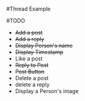 #Thread Example

#TODO
- ~~Add a post~~
- ~~Add a reply~~
- ~~Display Person's name~~
- ~~Display Timestamp~~
- Like a post
- ~~Reply to Post~~
- ~~Post Button~~
- Delete a post
- delete a reply
- Display a Person's image
